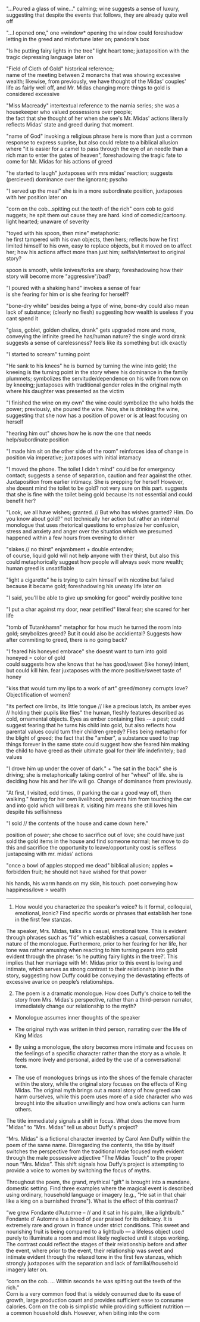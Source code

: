 "...Poured a glass of wine..."
calming; wine suggests a sense of luxury, suggesting that despite the events that follows, they are already quite well off

"...I opened one,"
one =window* opening the window could foreshadow letting in the greed and misfortune later on; pandora's box

"Is he putting fairy lights in the tree"
light heart tone; juxtaposition with the tragic depressing language later on

"Field of Cloth of Gold"
historical reference;  
name of the meeting between 2 monarchs that was showing excessive wealth; likewise, from previously, we have thought of the Midas' couples' life as fairly well off, and Mr. Midas changing more things to gold is considered excessive

"Miss Macready"
intertextual reference to the narnia series; she was a housekeeper who valued possessions over people;  
the fact that she thought of her when she see's Mr. Midas' actions literally reflects Midas' state and greed during that moment.

"name of God"
invoking a religious phrase here is more than just a common response to express suprise, but also could relate to a biblical allusion where "it is easier for a camel to pass through the eye of an needle than a rich man to enter the gates of heaven", foreshadowing the tragic fate to come for Mr. Midas for his actions of greed

"he started to laugh"
juxtaposes with mrs midas' reaction; suggests (percieved) dominance over the ignorant; pyscho

"I served up the meal"
she is in a more subordinate position, juxtaposes with her position later on

"corn on the cob...spitting out the teeth of the rich"
corn cob to gold nuggets; he spit them out cause they are hard. kind of comedic/cartoony. light hearted; unaware of severity

"toyed with his spoon, then mine"
metaphoric:  
he first tampered with his own objects, then hers; reflects how he first limited himself to his own, easy to replace objects, but it moved on to affect her; how his actions affect more than just him; selfish/intertext to original story?  
  
spoon is smooth, while knives/forks are sharp; foreshadowing how their story will become more "aggressive"/bad?

"I poured with a shaking hand"
invokes a sense of fear  
is she fearing for him or is she fearing for herself?

"bone-dry white"
besides being a type of wine, bone-dry could also mean lack of substance; (clearly no flesh) suggesting how wealth is useless if you cant spend it

"glass, goblet, golden chalice, drank"
gets upgraded more and more, conveying the infinite greed he has/human nature? the single word drank suggests a sense of carelessness? feels like its something but idk exactly

"I started to scream"
turning point

"He sank to his knees"
he is burned by turning the wine into gold; the kneeing is the turning point in the story where his dominance in the family plummets; symbolizes the servitude/dependence on his wife from now on by kneeing; juxtaposes with traditional gender roles in the original myth where his daughter was presented as the victim

"I finished the wine on my own"
the wine could symbolize the who holds the power; previously, she poured the wine. Now, she is drinking the wine, suggesting that she now has a position of power or is at least focusing on herself

"hearing him out"
shows how he is now the one that needs help/subordinate position

"I made him sit on the other side of the room"
reinforces idea of change in position via imperative; juxtaposes with initial intamacy

"I moved the phone. The toilet I didn't mind"
could be for emergency contact; suggests a sense of separation, caution and fear against the other. Juxtaposition from earlier intimacy. She is prepping for herself
However, she doesnt mind the toilet to be gold? not very sure on this part. suggests that she is fine with the toilet being gold because its not essential and could benefit her?

"Look, we all have wishes; granted.  // But who has wishes granted? Him. Do you know about gold?"
not technically her action but rather an internal monologue that uses rhetorical questions to emphasize her confusion, stress and anxiety and anger over the situation which we presumed happened within a few hours from evening to dinner

"slakes  // no thirst"
enjambment + double entendre;  
of course, liquid gold will not help anyone with their thirst, but also this could metaphorically suggest how people will always seek more wealth; human greed is unsatifiable

"light a cigarette"
he is trying to calm himself with nicotine but failed because it became gold; foreshadowing his uneasy life later on

"I said, you'll be able to give up smoking for good"
weirdly positive tone

"I put a char against my door, near petrified"
literal fear; she scared for her life

"tomb of Tutankhamn"
metaphor for how much he turned the room into gold; smybolizes greed? But it could also be accidiental? Suggests how after commiting to greed, there is no going back?

"I feared his honeyed embrace"
she doesnt want to turn into gold  
honeyed = color of gold  
could suggests how she knows that he has good/sweet (like honey) intent, but could kill him. fear juxtaposes with the more positive/sweet taste of honey

"kiss that would turn my lips to a work of art"
greed/money corrupts love? Objectification of women?

"its perfect ore limbs, its little tongue // like a precious latch, its amber eyes  // holding their pupils like flies"
the human, fleshly features described as cold, ornamental objects. Eyes as ember containing flies -- a pest; could suggest fearing that he turns his child into gold, but also reflects how parental values could turn their children greedy? Flies being metaphor for the blight of greed; the fact that the "amber", a substance used to trap things forever in the same state could suggest how she feared him making the child to have greed as their ultimate goal for their life indefinitely; bad values

"I drove him up under the cover of dark." + "he sat in the back"
she is driving; she is metaphorically taking control of her "wheel" of life. she is deciding how his and her life will go. Change of dominance from previously.

"At first, I visited, odd times,  // parking the car a good way off, then walking."
fearing for her own livelihood; prevents him from touching the car and into gold which will break it. visiting him means she still loves him despite his selfishness

"I sold  // the contents of the house and came down here."

position of power; she chose to sacrifice out of love; she could have just sold the gold items in the house and find someone normal; her move to do this and sacrifice the opportunity to leave/opportunity cost is selfless juxtaposing with mr. midas' actions

"once a bowl of apples stopped me dead"
biblical allusion; apples = forbidden fruit; he should not have wished for that power

his hands, his warm hands on my skin, his touch.
poet conveying how happiness/love > wealth

---

1. How would you characterize the speaker's voice? Is it formal, colloquial, emotional, ironic? Find specific words or phrases that establish her tone in the first few stanzas.

The speaker, Mrs. Midas, talks in a casual, emotional tone. This is evident through phrases such as “I’d” which establishes a casual, conversational nature of the monologue. Furthermore, prior to her fearing for her life, her tone was rather amusing when reacting to him turning pears into gold evident through the phrase: ‘is he putting fairy lights in the tree?’. This implies that her marriage with Mr. Midas prior to this event is loving and intimate, which serves as strong contrast to their relationship later in the story, suggesting how Duffy could be conveying the devastating effects of excessive avarice on people’s relationships.



2. The poem is a dramatic monologue. How does Duffy's choice to tell the story from Mrs. Midas's perspective, rather than a third-person narrator, immediately change our relationship to the myth?

- Monologue assumes inner thoughts of the speaker
    
- The original myth was written in third person, narrating over the life of King Midas
    
- By using a monologue, the story becomes more intimate and focuses on the feelings of a specific character rather than the story as a whole. It feels more lively and personal, aided by the use of a conversational tone.
    
- The use of monologues brings us into the shoes of the female character within the story, while the original story focuses on the effects of King Midas. The original myth brings out a moral story of how greed can harm ourselves, while this poem uses more of a side character who was brought into the situation unwillingly and how one’s actions can harm others.



The title immediately signals a shift in focus. What does the move from "Midas" to "Mrs. Midas" tell us about Duffy's project? 
  
“Mrs. Midas” is a fictional character invented by Carol Ann Duffy within the poem of the same name. Disregarding the contents, the title by itself switches the perspective from the traditional male focused myth evident through the male possessive adjective “The Midas Touch” to the proper noun “Mrs. Midas”. This shift signals how Duffy’s project is attempting to provide a voice to women by switching the focus of myths.

Throughout the poem, the grand, mythical "gift" is brought into a mundane, domestic setting. Find three examples where the magical event is described using ordinary, household language or imagery (e.g., "He sat in that chair like a king on a burnished throne"). What is the effect of this contrast?  
  
“we grew Fondante d’Automne – // and it sat in his palm, like a lightbulb.”  
Fondante d’ Automne is a breed of pear praised for its delicacy. It is extremely rare and grown in france under strict conditions. This sweet and nourishing fruit is being compared to a lightbulb — a lifeless object used purely to illuminate a room and most likely neglected until it stops working. The contrast could reflect the stages of their relationship before and after the event, where prior to the event, their relationship was sweet and intimate evident through the relaxed tone in the first few stanzas, which strongly juxtaposes with the separation and lack of familial/household imagery later on.


“corn on the cob. … Within seconds he was spitting out the teeth of the rich.”  
Corn is a very common food that is widely consumed due to its ease of growth, large production count and provides sufficient ease to consume calories. Corn on the cob is simplistic while providing sufficient nutrition — a common household dish. However, when biting into the corn  
  
